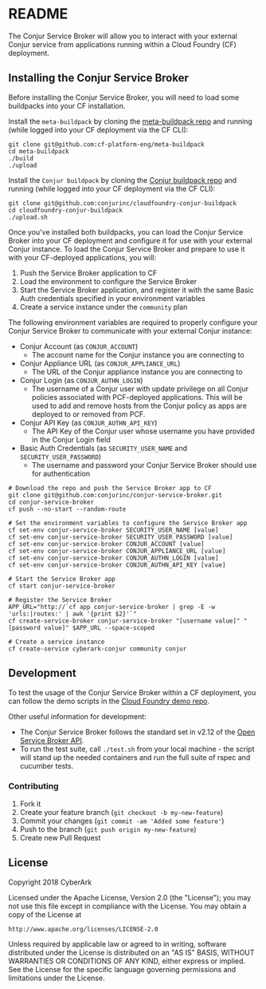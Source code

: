 # README

The Conjur Service Broker will allow you to interact with your external Conjur service
from applications running within a Cloud Foundry (CF) deployment.

## Installing the Conjur Service Broker

Before installing the Conjur Service Broker, you will need to load some buildpacks into
your CF installation.

Install the `meta-buildpack` by cloning the [meta-buildpack repo](https://github.com/cf-platform-eng/meta-buildpack) and running
(while logged into your CF deployment via the CF CLI):
```
git clone git@github.com:cf-platform-eng/meta-buildpack
cd meta-buildpack
./build
./upload
```

Install the `Conjur buildpack` by cloning the [Conjur buildpack repo](https://github.com/conjurinc/cloudfoundry-conjur-buildpack) and running
(while logged into your CF deployment via the CF CLI):
```
git clone git@github.com:conjurinc/cloudfoundry-conjur-buildpack
cd cloudfoundry-conjur-buildpack
./upload.sh
```

Once you've installed both buildpacks, you can load the Conjur Service Broker into your CF deployment and configure it for use with your external Conjur
instance. To load the Conjur Service Broker and prepare to use it with your CF-deployed applications, you will:

1. Push the Service Broker application to CF
2. Load the environment to configure the Service Broker
3. Start the Service Broker application, and register it with the same Basic Auth credentials specified in your environment variables
4. Create a service instance under the `community` plan

The following environment variables are required to properly configure your Conjur Service Broker to communicate with your external Conjur instance:
- Conjur Account (as `CONJUR_ACCOUNT`)
  - The account name for the Conjur instance you are connecting to
- Conjur Appliance URL (as `CONJUR_APPLIANCE_URL`)
  - The URL of the Conjur appliance instance you are connecting to
- Conjur Login (as `CONJUR_AUTHN_LOGIN`)
  - The username of a Conjur user with update privilege on all Conjur policies associated with PCF-deployed applications. This will be used to add and remove hosts from the Conjur policy as apps are deployed to or removed from PCF.
- Conjur API Key (as `CONJUR_AUTHN_API_KEY`)
  - The API Key of the Conjur user whose username you have provided in the Conjur Login field
- Basic Auth Credentials (as `SECURITY_USER_NAME` and `SECURITY_USER_PASSWORD`)
  - The username and password your Conjur Service Broker should use for
  authentication


```
# Download the repo and push the Service Broker app to CF
git clone git@github.com:conjurinc/conjur-service-broker.git
cd conjur-service-broker
cf push --no-start --random-route

# Set the environment variables to configure the Service Broker app
cf set-env conjur-service-broker SECURITY_USER_NAME [value]
cf set-env conjur-service-broker SECURITY_USER_PASSWORD [value]
cf set-env conjur-service-broker CONJUR_ACCOUNT [value]
cf set-env conjur-service-broker CONJUR_APPLIANCE_URL [value]
cf set-env conjur-service-broker CONJUR_AUTHN_LOGIN [value]
cf set-env conjur-service-broker CONJUR_AUTHN_API_KEY [value]

# Start the Service Broker app
cf start conjur-service-broker

# Register the Service Broker
APP_URL="http://`cf app conjur-service-broker | grep -E -w 'urls:|routes:' | awk '{print $2}'`"
cf create-service-broker conjur-service-broker "[username value]" "[password value]" $APP_URL --space-scoped

# Create a service instance
cf create-service cyberark-conjur community conjur
```

## Development

To test the usage of the Conjur Service Broker within a CF deployment, you can
follow the demo scripts in the [Cloud Foundry demo repo](https://github.com/conjurinc/cloudfoundry-conjur-demo).

Other useful information for development:
- The Conjur Service Broker follows the standard set in v2.12 of the [Open
Service Broker API](https://github.com/openservicebrokerapi/servicebroker/blob/v2.12/spec.md).
- To run the test suite, call `./test.sh` from your local machine - the script
will stand up the needed containers and run the full suite of rspec and cucumber
tests.

### Contributing

1. Fork it
2. Create your feature branch (`git checkout -b my-new-feature`)
3. Commit your changes (`git commit -am 'Added some feature'`)
4. Push to the branch (`git push origin my-new-feature`)
5. Create new Pull Request

## License

Copyright 2018 CyberArk

Licensed under the Apache License, Version 2.0 (the "License");
you may not use this file except in compliance with the License.
You may obtain a copy of the License at

    http://www.apache.org/licenses/LICENSE-2.0

Unless required by applicable law or agreed to in writing, software
distributed under the License is distributed on an "AS IS" BASIS,
WITHOUT WARRANTIES OR CONDITIONS OF ANY KIND, either express or implied.
See the License for the specific language governing permissions and
limitations under the License.
